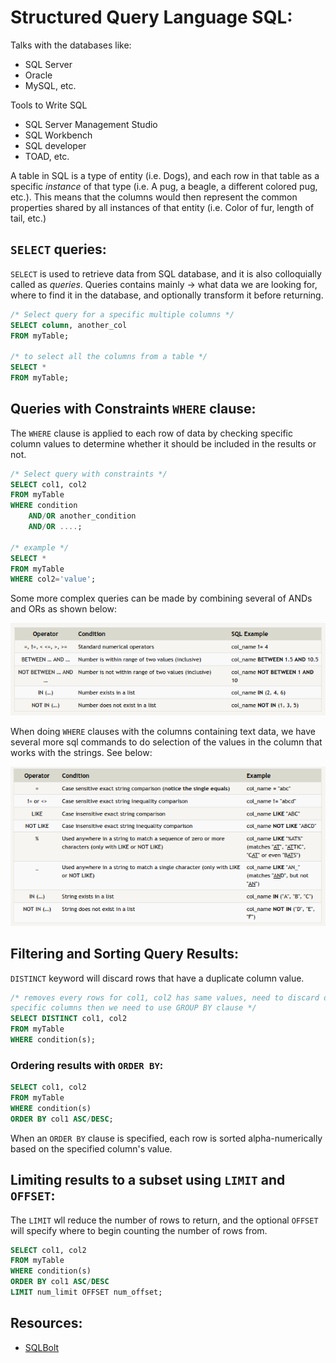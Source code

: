 # Structured Query Language SQL:
Talks with the databases like:
* SQL Server
* Oracle
* MySQL, etc.

Tools to Write SQL
* SQL Server Management Studio
* SQL Workbench
* SQL developer
* TOAD, etc.

A table in SQL is a type of entity (i.e. Dogs), and each row in that table as a specific *instance* of that type (i.e. A pug, a beagle, a different colored pug, etc.). This means that the columns would then represent the common properties shared by all instances of that entity (i.e. Color of fur, length of tail, etc.)

## `SELECT` queries:
`SELECT` is used to retrieve data from SQL database, and it is also colloquially called as *queries*. Queries contains mainly -> what data we are looking for, where to find it in the database, and optionally transform it before returning.
```sql
/* Select query for a specific multiple columns */
SELECT column, another_col
FROM myTable;

/* to select all the columns from a table */
SELECT *
FROM myTable;
```

## Queries with Constraints `WHERE` clause:
The `WHERE` clause is applied to each row of data by checking specific column values to determine whether it should be included in the results or not.
```sql
/* Select query with constraints */
SELECT col1, col2
FROM myTable
WHERE condition
    AND/OR another_condition
    AND/OR ....;
    
/* example */
SELECT *
FROM myTable
WHERE col2='value';
```
Some more complex queries can be made by combining several of ANDs and ORs as shown below:

![image1](./images/img1.png)

When doing `WHERE` clauses with the columns containing text data, we have several more sql commands to do selection of the values in the column that works with the strings. See below:

![image2](./images/img2.png)

## Filtering and Sorting Query Results:
`DISTINCT` keyword will discard rows that have a duplicate column value.
```sql
/* removes every rows for col1, col2 has same values, need to discard duplicates based on
specific columns then we need to use GROUP BY clause */
SELECT DISTINCT col1, col2
FROM myTable
WHERE condition(s);
```

### Ordering results with `ORDER BY`:
```sql
SELECT col1, col2
FROM myTable
WHERE condition(s)
ORDER BY col1 ASC/DESC;
```
When an `ORDER BY` clause is specified, each row is sorted alpha-numerically based on the specified column's value.

## Limiting results to a subset using `LIMIT` and `OFFSET`:
The `LIMIT` wll reduce the number of rows to return, and the optional `OFFSET` will specify where to begin counting the number of rows from.
```sql
SELECT col1, col2
FROM myTable
WHERE condition(s)
ORDER BY col1 ASC/DESC
LIMIT num_limit OFFSET num_offset;
```
















## Resources:

* [SQLBolt](https://sqlbolt.com/)